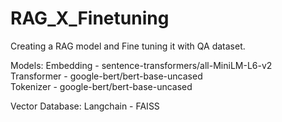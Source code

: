# RAG_X_Finetuning
Creating a RAG model and Fine tuning it with QA dataset.

Models:
Embedding - sentence-transformers/all-MiniLM-L6-v2 \
Transformer - google-bert/bert-base-uncased \
Tokenizer - google-bert/bert-base-uncased 

Vector Database:
Langchain - FAISS
